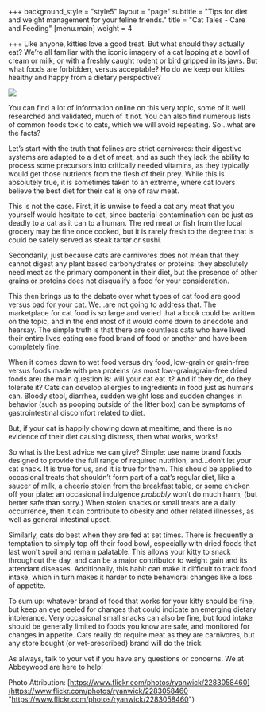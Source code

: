 +++
background_style = "style5"
layout = "page"
subtitle = "Tips for diet and weight management for your feline friends."
title = "Cat Tales - Care and Feeding"
[menu.main]
weight = 4

+++
Like anyone, kitties love a good treat. But what should they actually eat? We’re all familiar with the iconic imagery of a cat lapping at a bowl of cream or milk, or with a freshly caught rodent or bird gripped in its jaws. But what foods are forbidden, versus acceptable? Ho do we keep our kitties healthy and happy from a dietary perspective?

![](/images/2283058460_452930e2b6_q.jpg)

You can find a lot of information online on this very topic, some of it well researched and validated, much of it not. You can also find numerous lists of common foods toxic to cats, which we will avoid repeating. So…what are the facts?

Let’s start with the truth that felines are strict carnivores: their digestive systems are adapted to a diet of meat, and as such they lack the ability to process some precursors into critically needed vitamins, as they typically would get those nutrients from the flesh of their prey. While this is absolutely true, it is sometimes taken to an extreme, where cat lovers believe the best diet for their cat is one of raw meat.

This is not the case. First, it is unwise to feed a cat any meat that you yourself would hesitate to eat, since bacterial contamination can be just as deadly to a cat as it can to a human. The red meat or fish from the local grocery may be fine once cooked, but it is rarely fresh to the degree that is could be safely served as steak tartar or sushi.

Secondarily, just because cats are carnivores does not mean that they cannot digest any plant based carbohydrates or proteins: they absolutely need meat as the primary component in their diet, but the presence of other grains or proteins does not disqualify a food for your consideration.

This then brings us to the debate over what types of cat food are good versus bad for your cat. We…are not going to address that. The marketplace for cat food is so large and varied that a book could be written on the topic, and in the end most of it would come down to anecdote and hearsay. The simple truth is that there are countless cats who have lived their entire lives eating one food brand of food or another and have been completely fine.

When it comes down to wet food versus dry food, low-grain or grain-free versus foods made with pea proteins (as most low-grain/grain-free dried foods are) the main question is: will your cat eat it? And if they do, do they tolerate it? Cats can develop allergies to ingredients in food just as humans can. Bloody stool, diarrhea, sudden weight loss and sudden changes in behavior (such as pooping outside of the litter box) can be symptoms of gastrointestinal discomfort related to diet.

But, if your cat is happily chowing down at mealtime, and there is no evidence of their diet causing distress, then what works, works!

So what is the best advice we can give? Simple: use name brand foods designed to provide the full range of required nutrition, and...don’t let your cat snack. It is true for us, and it is true for them. This should be applied to occasional treats that shouldn’t form part of a cat’s regular diet, like a saucer of milk, a cheerio stolen from the breakfast table, or some chicken off your plate: an occasional indulgence _probably_ won’t do much harm, (but better safe than sorry.)  When stolen snacks or small treats are a daily occurrence, then it can contribute to obesity and other related illnesses, as well as general intestinal upset.

Similarly, cats do best when they are fed at set times. There is frequently a temptation to simply top off their food bowl, especially with dried foods that last won't spoil and remain palatable. This allows your kitty to snack throughout the day, and can be a major contributor to weight gain and its attendant diseases. Additionally, this habit can make it difficult to track food intake, which in turn makes it harder to note behavioral changes like a loss of appetite.

To sum up: whatever brand of food that works for your kitty should be fine, but keep an eye peeled for changes that could indicate an emerging dietary intolerance. Very occasional small snacks can also be fine, but food intake should be generally limited to foods you know are safe, and monitored for changes in appetite. Cats really do require meat as they are carnivores, but any store bought (or vet-prescribed) brand will do the trick.

As always, talk to your vet if you have any questions or concerns.  We at Abbeywood are here to help!

Photo Attribution: [https://www.flickr.com/photos/ryanwick/2283058460](https://www.flickr.com/photos/ryanwick/2283058460 "https://www.flickr.com/photos/ryanwick/2283058460")